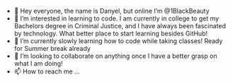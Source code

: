 - 👋 Hey everyone, the name is Danyel, but online I’m @1BlackBeauty
- 👀 I’m interested in learning to code. I am currently in college to get my Bachelors degree in Criminal Justice, and I have always been fascinated by technology. What better place to start learning besides GitHub!
- 🌱 I’m currently slowly learning how to code while taking classes! Ready for Summer break already
- 💞️ I’m looking to collaborate on anything once I have a better grasp on what I am doing!
- 📫 How to reach me ...

<!---
1BlackBeauty/1BlackBeauty is a ✨ special ✨ repository because its `README.md` (this file) appears on your GitHub profile.
You can click the Preview link to take a look at your changes.
--->
